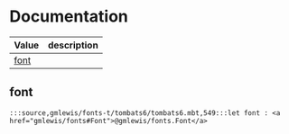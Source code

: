 # Documentation
|Value|description|
|---|---|
|[font](#font)||

## font

```moonbit
:::source,gmlewis/fonts-t/tombats6/tombats6.mbt,549:::let font : <a href="gmlewis/fonts#Font">@gmlewis/fonts.Font</a>
```

